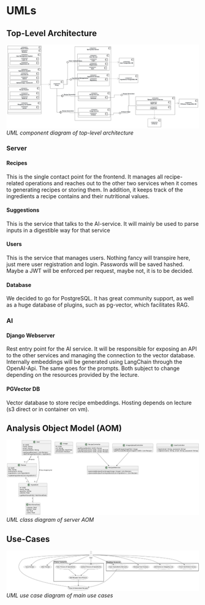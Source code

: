 # UMLs

## Top-Level Architecture

![architecture](./UMLClassDiagram.svg)
*UML component diagram of top-level architecture*

### Server
#### Recipes

This is the single contact point for the frontend. It manages all recipe-related operations and reaches out to the other two services when it comes to generating recipes or storing them. In addition, it keeps track of the ingredients a recipe contains and their nutritional values.

#### Suggestions

This is the service that talks to the AI-service. It will mainly be used to parse inputs in a digestible way for that service

#### Users

This is the service that manages users. Nothing fancy will transpire here, just mere user registration and login. Passwords will be saved hashed. Maybe a JWT will be enforced per request, maybe not, it is to be decided.

#### Database

We decided to go for PostgreSQL. It has great community support, as well as a huge database of plugins, such as pg-vector, which facilitates RAG.

### AI

#### Django Webserver

Rest entry point for the AI service.
It will be responsible for exposing an API to the other services and managing the connection to the vector database.
Internally embeddings will be generated using LangChain through the OpenAI-Api.
The same goes for the prompts. Both subject to change depending on the resources provided by the lecture.


#### PGVector DB

Vector database to store recipe embeddings. Hosting depends on lecture (s3 direct or in container on vm).

## Analysis Object Model (AOM)

![server-classes](./server-classes.png)
*UML class diagram of server AOM*

## Use-Cases

![uc](./uc.png)
*UML use case diagram of main use cases*

